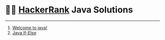 # 🧑‍💻 [HackerRank](https://www.hackerrank.com/domains/java) Java Solutions

---

1. [Welcome to java!](./welcome-to-java/ReadMe.md)
2. [Java If-Else](./java-if-else/ReadMe.md)
